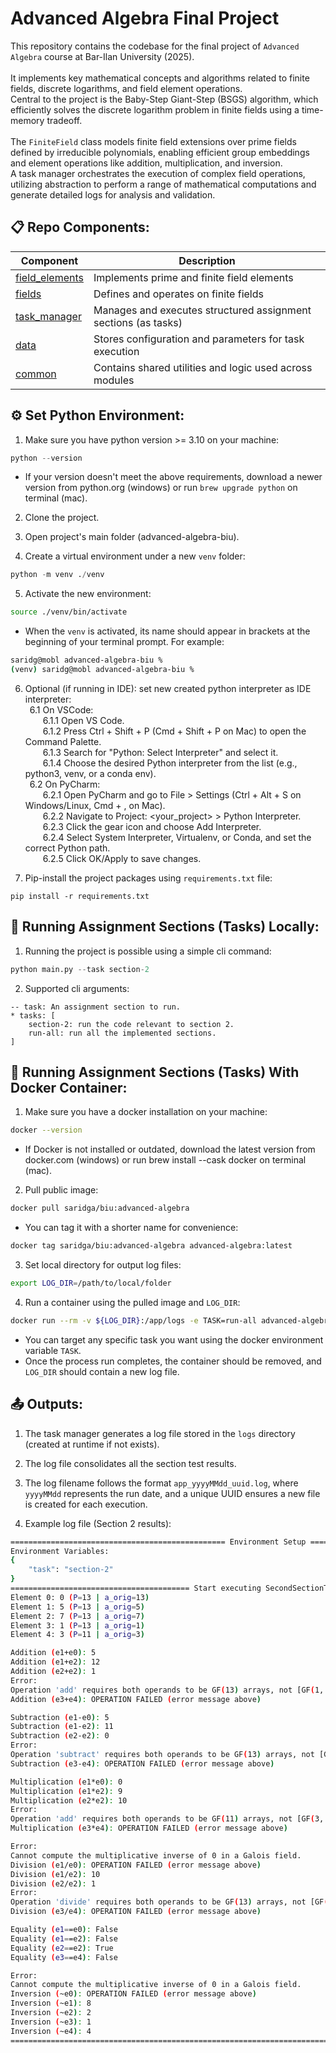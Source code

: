 # Advanced Algebra Final Project
This repository contains the codebase for the final project of `Advanced Algebra` course at Bar-Ilan University (2025).<br><br>
It implements key mathematical concepts and algorithms related to finite fields, discrete logarithms, and field element operations.<br>
Central to the project is the Baby-Step Giant-Step (BSGS) algorithm, which efficiently solves the discrete logarithm problem in finite fields using a time-memory tradeoff.<br><br>
The `FiniteField` class models finite field extensions over prime fields defined by irreducible polynomials, enabling efficient group embeddings and element operations like addition, multiplication, and inversion.<br>
A task manager orchestrates the execution of complex field operations, utilizing abstraction to perform a range of mathematical computations and generate detailed logs for analysis and validation.


## 📋 Repo Components:

| Component         | Description                                                          |
| ----------------- | -------------------------------------------------------------------- |
| [field_elements](https://github.com/GalSarid21/advanced-algebra-biu/tree/main/src/field_elements/abstract_field_element.py) | Implements prime and finite field elements |
| [fields](https://github.com/GalSarid21/advanced-algebra-biu/tree/main/src/fields/finite_field.py) | Defines and operates on finite fields |
| [task_manager](https://github.com/GalSarid21/advanced-algebra-biu/tree/main/task_manager/task_manager.py) | Manages and executes structured assignment sections (as tasks) |
| [data](https://github.com/GalSarid21/advanced-algebra-biu/tree/main/data/second_section.yaml) |Stores configuration and parameters for task execution |
| [common](https://github.com/GalSarid21/advanced-algebra-biu/tree/main/common/entities.py) | Contains shared utilities and logic used across modules |


## ⚙️ Set Python Environment:
1. Make sure you have python version >= 3.10 on your machine:
```python
python --version
```

* If your version doesn't meet the above requirements, download a newer version from python.org (windows) or run `brew upgrade python` on terminal (mac).

2. Clone the project.

3. Open project's main folder (advanced-algebra-biu).

4. Create a virtual environment under a new `venv` folder:
```python
python -m venv ./venv
```

5. Activate the new environment:
```bash
source ./venv/bin/activate
```

* When the `venv` is activated, its name should appear in brackets at the beginning of your terminal prompt. For example:
```bash
saridg@mobl advanced-algebra-biu %
(venv) saridg@mobl advanced-algebra-biu %
```

6. Optional (if running in IDE): set new created python interpreter as IDE interpreter:<br>
&ensp;6.1 On VSCode:<br>
&emsp;&emsp;6.1.1 Open VS Code.<br>
&emsp;&emsp;6.1.2 Press Ctrl + Shift + P (Cmd + Shift + P on Mac) to open the Command Palette.<br>
&emsp;&emsp;6.1.3 Search for "Python: Select Interpreter" and select it.<br>
&emsp;&emsp;6.1.4 Choose the desired Python interpreter from the list (e.g., python3, venv, or a conda env).<br>
&ensp;6.2 On PyCharm:<br>
&emsp;&emsp;6.2.1 Open PyCharm and go to File > Settings (Ctrl + Alt + S on Windows/Linux, Cmd + , on Mac).<br>
&emsp;&emsp;6.2.2 Navigate to Project: <your_project> > Python Interpreter.<br>
&emsp;&emsp;6.2.3 Click the gear icon and choose Add Interpreter.<br>
&emsp;&emsp;6.2.4 Select System Interpreter, Virtualenv, or Conda, and set the correct Python path.<br>
&emsp;&emsp;6.2.5 Click OK/Apply to save changes.<br>

7. Pip-install the project packages using `requirements.txt` file:
```pip
pip install -r requirements.txt
```


## 🏃 Running Assignment Sections (Tasks) Locally:

1. Running the project is possible using a simple cli command:
```python
python main.py --task section-2
```

2. Supported cli arguments:
```description
-- task: An assignment section to run.
* tasks: [
    section-2: run the code relevant to section 2.
    run-all: run all the implemented sections.
]
```


## 🐳 Running Assignment Sections (Tasks) With Docker Container:
1. Make sure you have a docker installation on your machine:
```bash
docker --version
```

* If Docker is not installed or outdated, download the latest version from docker.com (windows) or run brew install --cask docker on terminal (mac).

2. Pull public image:
```bash
docker pull saridga/biu:advanced-algebra
```

* You can tag it with a shorter name for convenience:
```bash
docker tag saridga/biu:advanced-algebra advanced-algebra:latest
```

3. Set local directory for output log files:
```bash
export LOG_DIR=/path/to/local/folder
```

4. Run a container using the pulled image and `LOG_DIR`:
```bash
docker run --rm -v ${LOG_DIR}:/app/logs -e TASK=run-all advanced-algebra
```

* You can target any specific task you want using the docker environment variable `TASK`.<br>
* Once the process run completes, the container should be removed, and `LOG_DIR` should contain a new log file.


## 📤 Outputs:

1. The task manager generates a log file stored in the `logs` directory (created at runtime if not exists).

2. The log file consolidates all the section test results.

3. The log filename follows the format `app_yyyyMMdd_uuid.log`, where `yyyyMMdd` represents the run date, and a unique UUID ensures a new file is created for each execution.

4. Example log file (Section 2 results):
```bash
================================================ Environment Setup ================================================
Environment Variables:
{
    "task": "section-2"
}
======================================== Start executing SecondSectionTask ========================================
Element 0: 0 (P=13 | a_orig=13)
Element 1: 5 (P=13 | a_orig=5)
Element 2: 7 (P=13 | a_orig=7)
Element 3: 1 (P=13 | a_orig=1)
Element 4: 3 (P=11 | a_orig=3)

Addition (e1+e0): 5
Addition (e1+e2): 12
Addition (e2+e2): 1
Error:
Operation 'add' requires both operands to be GF(13) arrays, not [GF(1, order=13), GF(3, order=11)].
Addition (e3+e4): OPERATION FAILED (error message above)

Subtraction (e1-e0): 5
Subtraction (e1-e2): 11
Subtraction (e2-e2): 0
Error:
Operation 'subtract' requires both operands to be GF(13) arrays, not [GF(1, order=13), GF(3, order=11)].
Subtraction (e3-e4): OPERATION FAILED (error message above)

Multiplication (e1*e0): 0
Multiplication (e1*e2): 9
Multiplication (e2*e2): 10
Error:
Operation 'add' requires both operands to be GF(11) arrays, not [GF(3, order=11), 13].
Multiplication (e3*e4): OPERATION FAILED (error message above)

Error:
Cannot compute the multiplicative inverse of 0 in a Galois field.
Division (e1/e0): OPERATION FAILED (error message above)
Division (e1/e2): 10
Division (e2/e2): 1
Error:
Operation 'divide' requires both operands to be GF(13) arrays, not [GF(1, order=13), GF(3, order=11)].
Division (e3/e4): OPERATION FAILED (error message above)

Equality (e1==e0): False
Equality (e1==e2): False
Equality (e2==e2): True
Equality (e3==e4): False

Error:
Cannot compute the multiplicative inverse of 0 in a Galois field.
Inversion (~e0): OPERATION FAILED (error message above)
Inversion (~e1): 8
Inversion (~e2): 2
Inversion (~e3): 1
Inversion (~e4): 4
==================================================================================================================
```
